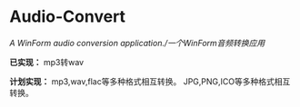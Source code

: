 # Audio-Convert
*A WinForm  audio conversion application./一个WinForm音频转换应用*

**已实现：**
mp3转wav

**计划实现：**
mp3,wav,flac等多种格式相互转换。
JPG,PNG,ICO等多种格式相互转换。
